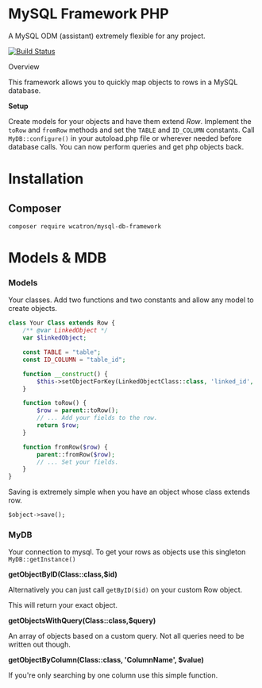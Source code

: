 # MySQL Framework PHP
A MySQL ODM (assistant) extremely flexible for any project.

[![Build Status](https://travis-ci.org/wcatron/MySQL-Framework-PHP.svg?branch=master)](https://travis-ci.org/wcatron/MySQL-Framework-PHP)

 Overview

This framework allows you to quickly map objects to rows in a MySQL database.

**Setup**

Create models for your objects and have them extend *Row*. Implement the `toRow` and `fromRow` methods and set the `TABLE` and `ID_COLUMN` constants. Call `MyDB::configure()` in your autoload.php file or wherever needed before database calls. You can now perform queries and get php objects back.

# Installation

## Composer

```
composer require wcatron/mysql-db-framework
```

# Models & MDB

### Models

Your classes. Add two functions and two constants and allow any model to create objects.

```php
class Your Class extends Row {
    /** @var LinkedObject */
    var $linkedObject;

    const TABLE = "table";
    const ID_COLUMN = "table_id";

    function __construct() {
        $this->setObjectForKey(LinkedObjectClass::class, 'linked_id', 'linkedObject');
    }

    function toRow() {
        $row = parent::toRow();
        // ... Add your fields to the row.
        return $row;
    }

    function fromRow($row) {
        parent::fromRow($row);
        // ... Set your fields.
    }
}
```

Saving is extremely simple when you have an object whose class extends row.

`$object->save();`

### MyDB

Your connection to mysql. To get your rows as objects use this singleton `MyDB::getInstance()`

**getObjectByID(Class::class,$id)**

Alternatively you can just call `getByID($id)` on your custom Row object.

This will return your exact object.

**getObjectsWithQuery(Class::class,$query)**

An array of objects based on a custom query. Not all queries need to be written out though.

**getObjectByColumn(Class::class, 'ColumnName', $value)**

If you're only searching by one column use this simple function.